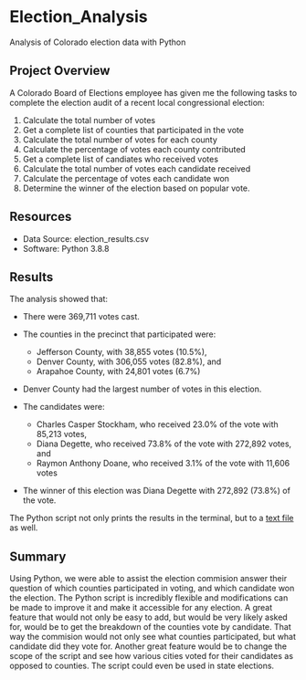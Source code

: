 # Election_Analysis
Analysis of Colorado election data with Python

## Project Overview
A Colorado Board of Elections employee has given me the following tasks to complete the election audit of a recent local congressional election:

  1. Calculate the total number of votes
  2. Get a complete list of counties that participated in the vote
  3. Calculate the total number of votes for each county
  4. Calculate the percentage of votes each county contributed 
  5. Get a complete list of candiates who received votes
  6. Calculate the total number of votes each candidate received
  7. Calculate the percentage of votes each candidate won
  8. Determine the winner of the election based on popular vote.

## Resources
- Data Source: election_results.csv
- Software: Python 3.8.8

## Results
The analysis showed that:
- There were 369,711 votes cast.
- The counties in the precinct that participated were:
    - Jefferson County, with 38,855 votes (10.5%),
    - Denver County, with 306,055 votes (82.8%), and
    - Arapahoe County, with 24,801 votes (6.7%)

- Denver County had the largest number of votes in this election.

- The candidates were:
  - Charles Casper Stockham, who received 23.0% of the vote with 85,213 votes,
  - Diana Degette, who received 73.8% of the vote with 272,892 votes, and
  - Raymon Anthony Doane, who received 3.1% of the vote with 11,606 votes 

- The winner of this election was Diana Degette with 272,892 (73.8%) of the vote.

The Python script not only prints the results in the terminal, but to a [text file](https://github.com/typicalchazz/Election_Analysis/blob/main/analysis/election_results.txt) as well.  

## Summary
Using Python, we were able to assist the election commision answer their question of which counties participated in voting, and which candidate won the election. The Python script is incredibly flexible and modifications can be made to improve it and make it accessible for any election. A great feature that would not only be easy to add, but would be very likely asked for, would be to get the breakdown of the counties vote by candidate. That way the commision would not only see what counties participated, but what candidate did they vote for. Another great feature would be to change the scope of the script and see how various cities voted for their candidates as opposed to counties. The script could even be used in state elections.